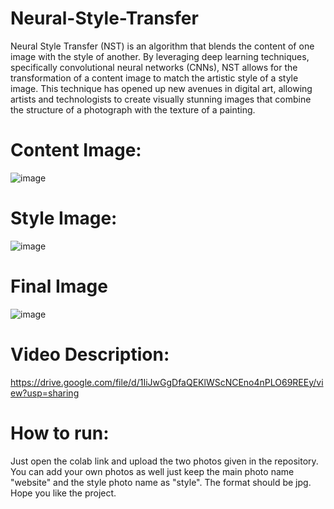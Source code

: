 # Neural-Style-Transfer
Neural Style Transfer (NST) is an algorithm that blends the content of one image with the style of another. By leveraging deep learning techniques, specifically convolutional neural networks (CNNs), NST allows for the transformation of a content image to match the artistic style of a style image. This technique has opened up new avenues in digital art, allowing artists and technologists to create visually stunning images that combine the structure of a photograph with the texture of a painting.

# Content Image:
![image](https://github.com/murph1234/Neural-Style-Transfer/assets/98601458/290ed998-12dd-491a-ad32-edc1444f3184)

# Style Image:
![image](https://github.com/murph1234/Neural-Style-Transfer/assets/98601458/cfb89d46-652f-4b61-b37f-bf23788bf8cb)

# Final Image
![image](https://github.com/murph1234/Neural-Style-Transfer/assets/98601458/5ab37ef9-ed61-4f24-b436-7e4c8e5927db)


# Video Description:
https://drive.google.com/file/d/1IiJwGgDfaQEKlWScNCEno4nPLO69REEy/view?usp=sharing
# How to run:
Just open the colab link and upload the two photos given in the repository. You can add your own photos as well just keep the main photo name "website" and the style photo name as "style". The format should be jpg. Hope you like the project.

